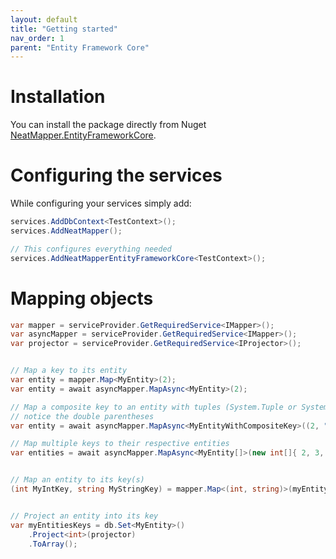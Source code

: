 ```yaml
---
layout: default
title: "Getting started"
nav_order: 1
parent: "Entity Framework Core"
---
```


# Installation

You can install the package directly from Nuget [NeatMapper.EntityFrameworkCore](https://www.nuget.org/packages/NeatMapper.EntityFrameworkCore).

# Configuring the services

While configuring your services simply add:

```csharp
services.AddDbContext<TestContext>();
services.AddNeatMapper();

// This configures everything needed
services.AddNeatMapperEntityFrameworkCore<TestContext>();
```

# Mapping objects

```csharp
var mapper = serviceProvider.GetRequiredService<IMapper>();
var asyncMapper = serviceProvider.GetRequiredService<IMapper>();
var projector = serviceProvider.GetRequiredService<IProjector>();


// Map a key to its entity
var entity = mapper.Map<MyEntity>(2);
var entity = await asyncMapper.MapAsync<MyEntity>(2);

// Map a composite key to an entity with tuples (System.Tuple or System.ValueTuple),
// notice the double parentheses
var entity = await asyncMapper.MapAsync<MyEntityWithCompositeKey>((2, "StringKey"));

// Map multiple keys to their respective entities
var entities = await asyncMapper.MapAsync<MyEntity[]>(new int[]{ 2, 3, ... });


// Map an entity to its key(s)
(int MyIntKey, string MyStringKey) = mapper.Map<(int, string)>(myEntity);


// Project an entity into its key
var myEntitiesKeys = db.Set<MyEntity>()
    .Project<int>(projector)
    .ToArray();
```
